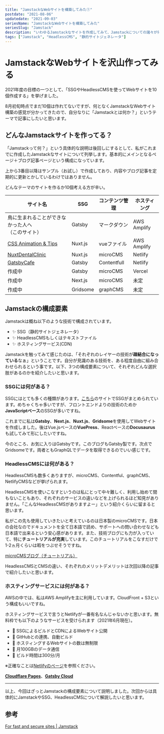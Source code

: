 ```yaml
---
title: "JamstackなWebサイトを構築してみた①"
postdate: "2021-08-06"
updatedate: "2021-09-03"
seriesName: "JamstackなWebサイトを構築してみた"
seriesSlug: "Jamstack"
description: "いわゆるJamstackなサイトを作成してみて、Jamstackについての諸々が何となく分かってきたので知見を記載します。"
tags: ["Jamstack", "HeadlessCMS", "静的サイトジェネレータ"]
---
```


# JamstackなWebサイトを沢山作ってみる

2021年度の目標の一つとして、「SSGやHeadlessCMSを使ってWebサイトを10個作成する」を挙げました。

8月初旬時点でまだ10個は作れてないですが、何となくJamstackなWebサイト構築の感覚が分かってきたので、自分なりに「Jamstackとは何か？」というテーマで記事にしたいと思います。

## どんなJamstackサイトを作ってる？

「Jamstackって何？」という具体的な説明は後回しにするとして、私がこれまでに作成したJamstackなサイトについて列挙します。基本的にメインとなるページ＋ブログ記事ページという構成になっています。

<aside>

上から3番目以降はサンプル（お試し）で作成しており、内容やブログ記事を定期的に更新とかしているわけではありません。

</aside>

<aside>

どんなテーマのサイトを作るか10個考える方が辛い。

</aside>

|サイト名|SSG|コンテンツ管理|ホスティング|
|-------|---|-----------|-------|
|鳥に生まれることができなかった人へ<br>（このサイト）|Gatsby|マークダウン|AWS Amplify|
|[CSS Animation & Tips](https://cssanimation.toriwatari.work/)|Nuxt.js|vueファイル|AWS Amplify|
|[NuxtDentalClinic](https://nuxtdentalclinic.netlify.app/)|Nuxt.js|microCMS|Netlify|
|[GatsbyCafe](https://gatsbycafesite.netlify.app/)|Gatsby|Contentfull|Netlify|
|作成中|Gatsby|microCMS|Vercel|
|作成中|Next.js|microCMS|未定|
|作成中|Gridsome|graphCMS|未定|

## Jamstackの構成要素

Jamstackは概ね以下のような技術で構成されています。

 - ✨ SSG（静的サイトジェネレータ）
 - ✨ HeadlessCMSもしくはテキストファイル
 - ✨ ホスティングサービス(CDN)

Jamstackを触ってみて感じたのは、「それぞれのレイヤーの技術が**疎結合になっている**なぁ」ということです。自分が見識のある技術を、ある程度自由に組み合わせられるという事です。以下、3つの構成要素について、それぞれどんな選択肢があるのかを紹介したいと思います。

### SSGには何がある？

SSGにはとても多くの種類があります。[こちら](https://jamstack.org/generators/)のサイトでSSGがまとめられています。めちゃくちゃ多いですが、フロントエンドよりの技術のためか**JavaScriptベース**のSSGが多いですね。

これまでに私は**Gatsby**、**Next.js**、**Nuxt.js**、**Gridsome**を使用してWebサイトを作成しました。後はVue.jsベースの**VuePress**、Reactベースの**Docusaurus**も試してみて形にしたいですね。

今のところ、お気に入りはGatsbyです。このブログもGatsby製です。次点でGridsomeです。両者ともGraphQLでデータを取得できるのでいい感じです。

### HeadlessCMSには何がある？

HeadlessCMSも数多くありますが、microCMS、Contentful、graphCMS、NetlifyCMSなどが挙げられます。

HeadlessCMSを使いこなすというのは私にとって中々難しく、利用し始めて間もないこともあり、それぞれのサービスの違いなどを上げられるほど知見がありません。「こんなHeadlessCMSがありますよー」という紹介くらいに留まると思います。

私がこの先も使用していきたいと考えているのは日本製のmicroCMSです。日本の会社なのでドキュメントを全て日本語で読め、サポートへの問い合わせなども日本語で出来るという安心感があります。また、技術ブログにも力が入っていて、特に**チュートリアルが充実**しています。このチュートリアルをこなすだけで1-2ヵ月くらいは暇をつぶせそうですね。

[microCMSブログ（チュートリアル）](https://blog.microcms.io/category/tutorial/page/1)

HeadlessCMSとCMSの違い、それぞれのメリットデメリットは次回以降の記事で紹介したいと思います。

### ホスティングサービスには何がある？

AWSの中では、私はAWS Amplifyを主に利用しています。CloudFront + S3という構成もいいですね。

ホスティングサービスで言うとNetlifyが一番有名なんじゃないかと思います。無料枠でも以下のようなサービスを受けられます（2021年6月現在）。

- 🌠 SSGによるビルドとCDNによるWebサイト公開
- 🌠 GitHubとの連携、自動ビルド
- 🌠 ホスティングするWebサイトの数は無制限
- 🌠 月100GBのデータ通信
- 🌠 ビルド時間は300分/月

※正確なことは[Netlifyのページ](https://www.netlify.com/pricing/)を参照ください。

[**Cloudflare Pages**](https://pages.cloudflare.com/)、[**Gatsby Cloud**](https://www.gatsbyjs.com/products/cloud/)

---

以上、今回はざっとJamstackの構成要素について説明しました。次回からは具体的にJamstackやSSG、HeadlessCMSについて解説したいと思います。

## 参考

[For fast and secure sites | Jamstack](https://jamstack.org/)